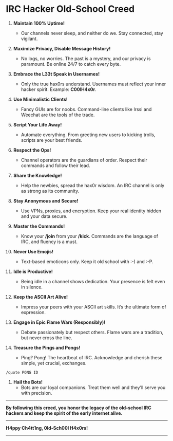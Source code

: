 # IRC Hacker Old-School Creed

1. **Maintain 100% Uptime!**
   - Our channels never sleep, and neither do we. Stay connected, stay vigilant.

2. **Maximize Privacy, Disable Message History!**
   - No logs, no worries. The past is a mystery, and our privacy is paramount. Be online 24/7 to catch every byte.

3. **Embrace the L33t Speak in Usernames!**
   - Only the true hax0rs understand. Usernames must reflect your inner hacker spirit. Example: **C00lH4x0r**.

4. **Use Minimalistic Clients!**
   - Fancy GUIs are for noobs. Command-line clients like Irssi and Weechat are the tools of the trade.

5. **Script Your Life Away!**
   - Automate everything. From greeting new users to kicking trolls, scripts are your best friends.

6. **Respect the Ops!**
   - Channel operators are the guardians of order. Respect their commands and follow their lead.

7. **Share the Knowledge!**
   - Help the newbies, spread the hax0r wisdom. An IRC channel is only as strong as its community.

8. **Stay Anonymous and Secure!**
   - Use VPNs, proxies, and encryption. Keep your real identity hidden and your data secure.

9. **Master the Commands!**
   - Know your **/join** from your **/kick**. Commands are the language of IRC, and fluency is a must.

10. **Never Use Emojis!**
    - Text-based emoticons only. Keep it old school with :-) and :-P.

11. **Idle is Productive!**
    - Being idle in a channel shows dedication. Your presence is felt even in silence.

12. **Keep the ASCII Art Alive!**
    - Impress your peers with your ASCII art skills. It’s the ultimate form of expression.

13. **Engage in Epic Flame Wars (Responsibly)!**
    - Debate passionately but respect others. Flame wars are a tradition, but never cross the line.

14. **Treasure the Pings and Pongs!**
    - Ping? Pong! The heartbeat of IRC. Acknowledge and cherish these simple, yet crucial, exchanges.

```
/quote PONG ID
```

1. **Hail the Bots!**
   - Bots are our loyal companions. Treat them well and they’ll serve you with precision.

---

**By following this creed, you honor the legacy of the old-school IRC hackers and keep the spirit of the early internet alive.**

---

**H4ppy Ch4tt1ng, 0ld-Sch00l H4x0rs!**

---